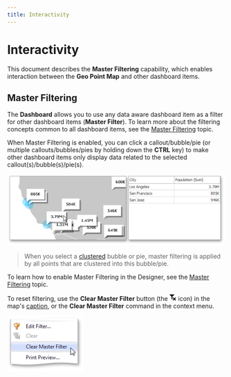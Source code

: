 ```yaml
---
title: Interactivity
---
```

# Interactivity
This document describes the **Master Filtering** capability, which enables interaction between the **Geo Point Map** and other dashboard items.

## Master Filtering
The **Dashboard** allows you to use any data aware dashboard item as a filter for other dashboard items (**Master Filter**). To learn more about the filtering concepts common to all dashboard items, see the [Master Filtering](../../../../../dashboard-for-desktop/articles/dashboard-designer/interactivity/master-filtering.md) topic.

When Master Filtering is enabled, you can click a callout/bubble/pie (or multiple callouts/bubbles/pies by holding down the **CTRL** key) to make other dashboard items only display data related to the selected callout(s)/bubble(s)/pie(s).

![GeoPointMap_MasterFilter](../../../../images/Img22296.png)

> When you select a [clustered](../../../../../dashboard-for-desktop/articles/dashboard-designer/designing-dashboard-items/geo-point-maps/clustering.md) bubble or pie, master filtering is applied by all points that are clustered into this bubble/pie.

To learn how to enable Master Filtering in the Designer, see the [Master Filtering](../../../../../dashboard-for-desktop/articles/dashboard-designer/interactivity/master-filtering.md) topic.

To reset filtering, use the **Clear Master Filter** button (the ![DataShaping_Interactivity_ClearSelection](../../../../images/Img19686.png) icon) in the map's [caption](../../../../../dashboard-for-desktop/articles/dashboard-designer/dashboard-layout/dashboard-item-caption.md), or the **Clear Master Filter** command in the context menu.

![ContextMenu_ClearMasterFilter](../../../../images/Img22716.png)